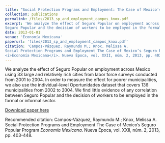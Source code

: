 ```yaml
---
title: "Social Protection Programs and Employment: The Case of Mexico’s Seguro Popular Program"
collection: publications
permalink: /files/2013_sp_and_employment_campos_knox.pdf
excerpt: 'We analyze the effect of Seguro Popular on employment across Mexico using 33 large and relatively rich cities from labor force surveys conducted from 2001 to 2004. In order to measure the effect for poorer municipalities, we also use the individual-level Oportunidades dataset that covers 136 municipalities from 2002 to 2004. We find little evidence of any correlation between
Seguro Popular and the decision of workers to be employed in the formal or informal sector.'
date: 2013-01-01
venue: 'Economía Mexicana'
paperurl: 'files/2013_sp_and_employment_campos_knox.pdf'
citation: 'Campos-Vázquez, Raymundo M.; Knox, Melissa A.
Social Protection Programs and Employment The Case of Mexico’s Seguro Popular Program
<i>Economía Mexicana</i>. Nueva Época, vol. XXII, núm. 2, 2013, pp. 403-448.'
---
```

We analyze the effect of Seguro Popular on employment across Mexico using 33 large and relatively rich cities from labor force surveys conducted from 2001 to 2004. In order to measure the effect for poorer municipalities, we also use the individual-level Oportunidades dataset that covers 136 municipalities from 2002 to 2004. We find little evidence of any correlation between
Seguro Popular and the decision of workers to be employed in the formal or informal sector.

[Download paper here]('files/2013_sp_and_employment_campos_knox.pdf')

Recommended citation: Campos-Vázquez, Raymundo M.; Knox, Melissa A.
Social Protection Programs and Employment The Case of Mexico’s Seguro Popular Program
<i>Economía Mexicana</i>. Nueva Época, vol. XXII, núm. 2, 2013, pp. 403-448.
